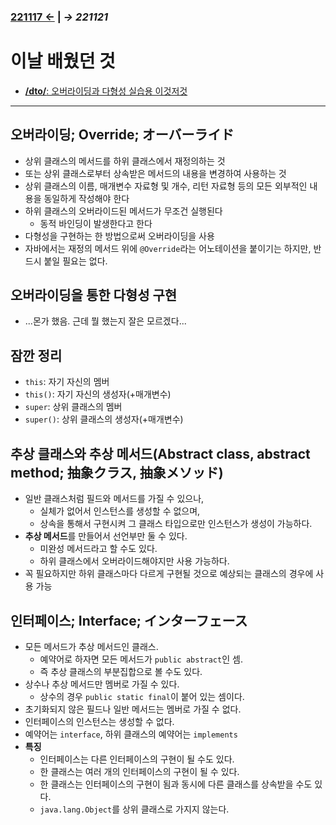 ﻿### [221117 ←](/221011-_JAVA/221117) | _→ 221121_<!--(/221011-_JAVA/221121/)-->

# 이날 배웠던 것

- [**/dto/**: 오버라이딩과 다형성 실습용 이것저것](/)

---

## 오버라이딩; Override; オーバーライド

- 상위 클래스의 메서드를 하위 클래스에서 재정의하는 것
- 또는 상위 클래스로부터 상속받은 메서드의 내용을 변경하여 사용하는 것
- 상위 클래스의 이름, 매개변수 자료형 및 개수, 리턴 자료형 등의 모든 외부적인 내용을 동일하게 작성해야 한다
- 하위 클래스의 오버라이드된 메서드가 무조건 실행된다
    - 동적 바인딩이 발생한다고 한다
- 다형성을 구현하는 한 방법으로써 오버라이딩을 사용
- 자바에서는 재정의 메서드 위에 `@Override`라는 어노테이션을 붙이기는 하지만, 반드시 붙일 필요는 없다.

## 오버라이딩을 통한 다형성 구현

- ...몬가 했음. 근데 뭘 했는지 잘은 모르겠다...

## 잠깐 정리

- `this`: 자기 자신의 멤버
- `this()`: 자기 자신의 생성자(+매개변수)
- `super`: 상위 클래스의 멤버
- `super()`: 상위 클래스의 생성자(+매개변수)

## 추상 클래스와 추상 메서드(Abstract class, abstract method; 抽象クラス, 抽象メソッド)

- 일반 클래스처럼 필드와 메서드를 가질 수 있으나,
    - 실체가 없어서 인스턴스를 생성할 수 없으며,
    - 상속을 통해서 구현시켜 그 클래스 타입으로만 인스턴스가 생성이 가능하다.
- **추상 메서드**를 만들어서 선언부만 둘 수 있다.
    - 미완성 메서드라고 할 수도 있다.
    - 하위 클래스에서 오버라이드해야지만 사용 가능하다.
- 꼭 필요하지만 하위 클래스마다 다르게 구현될 것으로 예상되는 클래스의 경우에 사용 가능

## 인터페이스; Interface; インターフェース

- 모든 메서드가 추상 메서드인 클래스.
    - 예약어로 하자면 모든 메서드가 `public abstract`인 셈.
    - 즉 추상 클래스의 부분집합으로 볼 수도 있다.
- 상수나 추상 메서드만 멤버로 가질 수 있다.
    - 상수의 경우 `public static final`이 붙어 있는 셈이다.
- 초기화되지 않은 필드나 일반 메서드는 멤버로 가질 수 없다.
- 인터페이스의 인스턴스는 생성할 수 없다.
- 예약어는 `interface`, 하위 클래스의 예약어는 `implements`
- **특징**
    - 인터페이스는 다른 인터페이스의 구현이 될 수도 있다.
    - 한 클래스는 여러 개의 인터페이스의 구현이 될 수 있다.
    - 한 클래스는 인터페이스의 구현이 됨과 동시에 다른 클래스를 상속받을 수도 있다.
    - `java.lang.Object`를 상위 클래스로 가지지 않는다.